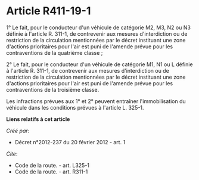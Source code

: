 # Article R411-19-1

1° Le fait, pour le conducteur d'un véhicule de catégorie M2, M3, N2 ou N3 définie à l'article R. 311-1, de contrevenir aux
mesures d'interdiction ou de restriction de la circulation mentionnées par le décret instituant une zone d'actions
prioritaires pour l'air est puni de l'amende prévue pour les contraventions de la quatrième classe ; 

2° Le fait, pour le conducteur d'un véhicule de catégorie M1, N1 ou L définie à l'article R. 311-1, de contrevenir aux
mesures d'interdiction ou de restriction de la circulation mentionnées par le décret instituant une zone d'actions
prioritaires pour l'air est puni de l'amende prévue pour les contraventions de la troisième classe. 

Les infractions prévues aux 1° et 2° peuvent entraîner l'immobilisation du véhicule dans les conditions prévues à l'article
L. 325-1.

**Liens relatifs à cet article**

_Créé par_:

  - Décret n°2012-237 du 20 février 2012 - art. 1

_Cite_:

  - Code de la route. - art. L325-1
  - Code de la route. - art. R311-1
